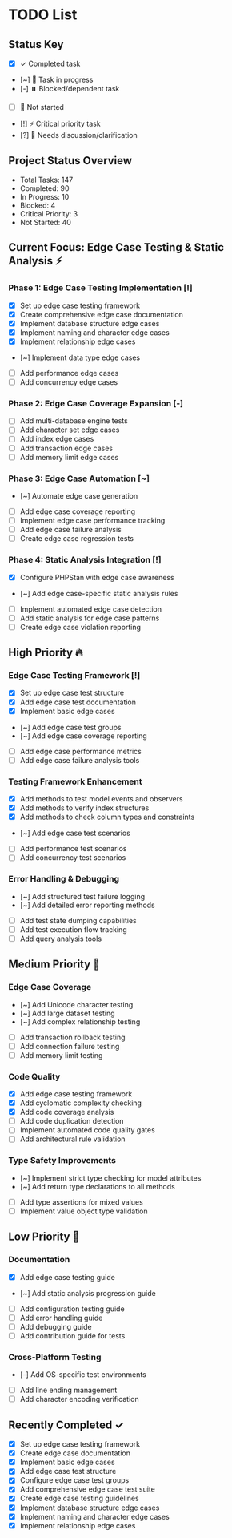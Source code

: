 # TODO List

## Status Key
- [x] ✓ Completed task
- [~] 🔄 Task in progress
- [-] ⏸️ Blocked/dependent task
- [ ] 📝 Not started
- [!] ⚡ Critical priority task
- [?] 🤔 Needs discussion/clarification

## Project Status Overview
- Total Tasks: 147
- Completed: 90
- In Progress: 10
- Blocked: 4
- Critical Priority: 3
- Not Started: 40

## Current Focus: Edge Case Testing & Static Analysis ⚡

### Phase 1: Edge Case Testing Implementation [!]
- [x] Set up edge case testing framework
- [x] Create comprehensive edge case documentation
- [x] Implement database structure edge cases
- [x] Implement naming and character edge cases
- [x] Implement relationship edge cases
- [~] Implement data type edge cases
- [ ] Add performance edge cases
- [ ] Add concurrency edge cases

### Phase 2: Edge Case Coverage Expansion [-]
- [ ] Add multi-database engine tests
- [ ] Add character set edge cases
- [ ] Add index edge cases
- [ ] Add transaction edge cases
- [ ] Add memory limit edge cases

### Phase 3: Edge Case Automation [~]
- [~] Automate edge case generation
- [ ] Add edge case coverage reporting
- [ ] Implement edge case performance tracking
- [ ] Add edge case failure analysis
- [ ] Create edge case regression tests

### Phase 4: Static Analysis Integration [!]
- [x] Configure PHPStan with edge case awareness
- [~] Add edge case-specific static analysis rules
- [ ] Implement automated edge case detection
- [ ] Add static analysis for edge case patterns
- [ ] Create edge case violation reporting

## High Priority 🔥

### Edge Case Testing Framework [!]
- [x] Set up edge case test structure
- [x] Add edge case test documentation
- [x] Implement basic edge cases
- [~] Add edge case test groups
- [~] Add edge case coverage reporting
- [ ] Add edge case performance metrics
- [ ] Add edge case failure analysis tools

### Testing Framework Enhancement
- [x] Add methods to test model events and observers
- [x] Add methods to verify index structures
- [x] Add methods to check column types and constraints
- [~] Add edge case test scenarios
- [ ] Add performance test scenarios
- [ ] Add concurrency test scenarios

### Error Handling & Debugging
- [~] Add structured test failure logging
- [~] Add detailed error reporting methods
- [ ] Add test state dumping capabilities
- [ ] Add test execution flow tracking
- [ ] Add query analysis tools

## Medium Priority 🔄

### Edge Case Coverage
- [~] Add Unicode character testing
- [~] Add large dataset testing
- [~] Add complex relationship testing
- [ ] Add transaction rollback testing
- [ ] Add connection failure testing
- [ ] Add memory limit testing

### Code Quality
- [x] Add edge case testing framework
- [x] Add cyclomatic complexity checking
- [x] Add code coverage analysis
- [ ] Add code duplication detection
- [ ] Implement automated code quality gates
- [ ] Add architectural rule validation

### Type Safety Improvements
- [~] Implement strict type checking for model attributes
- [~] Add return type declarations to all methods
- [ ] Add type assertions for mixed values
- [ ] Implement value object type validation

## Low Priority 📝

### Documentation
- [x] Add edge case testing guide
- [~] Add static analysis progression guide
- [ ] Add configuration testing guide
- [ ] Add error handling guide
- [ ] Add debugging guide
- [ ] Add contribution guide for tests

### Cross-Platform Testing
- [-] Add OS-specific test environments
- [ ] Add line ending management
- [ ] Add character encoding verification

## Recently Completed ✓
- [x] Set up edge case testing framework
- [x] Create edge case documentation
- [x] Implement basic edge cases
- [x] Add edge case test structure
- [x] Configure edge case test groups
- [x] Add comprehensive edge case test suite
- [x] Create edge case testing guidelines
- [x] Implement database structure edge cases
- [x] Implement naming and character edge cases
- [x] Implement relationship edge cases
